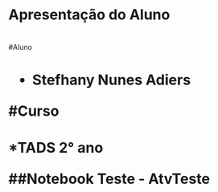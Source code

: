# Apresentação do Aluno <h1>
#Aluno <h1>
* Stefhany Nunes Adiers

#Curso <h1>
*TADS 2° ano

##Notebook Teste - AtvTeste <h2>
